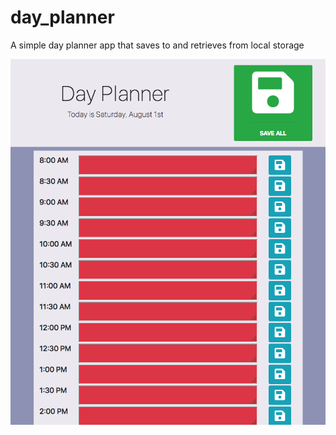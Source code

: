# day_planner

A simple day planner app that saves to and retrieves from local storage

![Screenshot](./assets/Screenshot_day_planner.png)